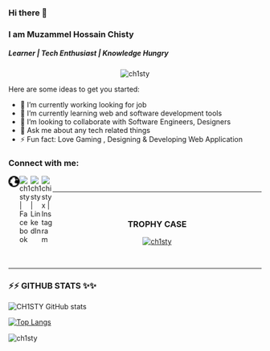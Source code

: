 ### Hi there 👋

### I am Muzammel Hossain Chisty 
<h5> Learner | Tech Enthusiast | Knowledge Hungry </h5>
 
<p align="center"> <img src="https://komarev.com/ghpvc/?username=ch1sty&label=Profile%20views&color=0e75b6&style=social" alt="ch1sty" /> </p>

Here are some ideas to get you started:

- 🔭 I’m currently working looking for job
- 🌱 I’m currently learning web and software development tools
- 👯 I’m looking to collaborate with Software Engineers, Designers
- 💬 Ask me about any tech related things
- ⚡ Fun fact: Love Gaming , Designing & Developing Web Application

### Connect with me:
[<img align="left" alt="ch1sty.github.io" width="22px" src="https://raw.githubusercontent.com/iconic/open-iconic/master/svg/globe.svg" />][website]
[<img align="left" alt="ch1sty | Facebook" width="22px" src="https://cdn.jsdelivr.net/npm/simple-icons@v3/icons/facebook.svg" />][facebook]
[<img align="left" alt="ch1sty | LinkedIn" width="22px" src="https://cdn.jsdelivr.net/npm/simple-icons@v3/icons/linkedin.svg" />][linkedin]
[<img align="left" alt="chistyx | Instagram" width="22px" src="https://cdn.jsdelivr.net/npm/simple-icons@v3/icons/instagram.svg" />][instagram]

<br />
<hr><br>
<h3 align="center">TROPHY CASE</h3>
<p align="center" style="text:justify"> <a href="https://github.com/ryo-ma/github-profile-trophy"><img src="https://github-profile-trophy.vercel.app/?username=ch1sty" alt="ch1sty" /></a> </p>
<br>
<hr>



### ⚡⚡ GITHUB STATS ✨✨
![CH1STY GitHub stats](https://github-readme-stats.vercel.app/api?username=CH1STY&show_icons=true&theme=radical)

[![Top Langs](https://github-readme-stats.vercel.app/api/top-langs/?username=CH1STY&langs_count=8)](https://github.com/anuraghazra/github-readme-stats) 

<p><img align="center" src="https://github-readme-streak-stats.herokuapp.com/?user=ch1sty&" alt="ch1sty" /></p>


[website]: https://ch1sty.github.com
[facebook]: https://www.facebook.com/CH1STY
[linkedin]: https://www.linkedin.com/in/ch1sty/
[instagram]: https://www.instagram.com/chistyx/
